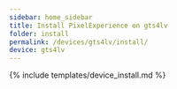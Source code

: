 ```yaml
---
sidebar: home_sidebar
title: Install PixelExperience on gts4lv
folder: install
permalink: /devices/gts4lv/install/
device: gts4lv
---
```

{% include templates/device_install.md %}

